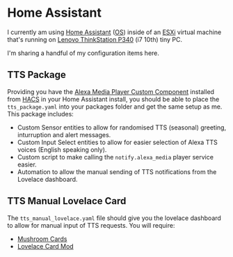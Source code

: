 # Home Assistant
I currently am using [Home Assistant](https://www.home-assistant.io/) ([OS](https://www.home-assistant.io/installation/alternative)) inside of an [ESXi](https://www.vmware.com/uk/products/esxi-and-esx.html) virtual machine that's running on [Lenovo ThinkStation P340](https://www.lenovo.com/gb/en/p/workstations/thinkstationp/thinkstation-p340-tiny/33ts3tp340t) (i7 10th) tiny PC.

I'm sharing a handful of my configuration items here.

## TTS Package
Providing you have the [Alexa Media Player Custom Component](https://github.com/custom-components/alexa_media_player) installed from [HACS](https://hacs.xyz/) in your Home Assistant install, you should be able to place the `tts_package.yaml` into your packages folder and get the same setup as me.
This package includes:

 - Custom Sensor entities to allow for randomised TTS (seasonal) greeting, inturruption and alert messages.
 - Custom Input Select entities to allow for easier selection of Alexa TTS voices (English speaking only).
 - Custom script to make calling the `notify.alexa_media` player service easier.
 - Automation to allow the manual sending of TTS notifications from the Lovelace dashboard.

## TTS Manual Lovelace Card
The `tts_manual_lovelace.yaml` file should give you the lovelace dashboard to allow for manual input of TTS requests.
You will require:

 - [Mushroom Cards](https://github.com/piitaya/lovelace-mushroom)
 - [Lovelace Card Mod](https://github.com/thomasloven/lovelace-card-mod)

